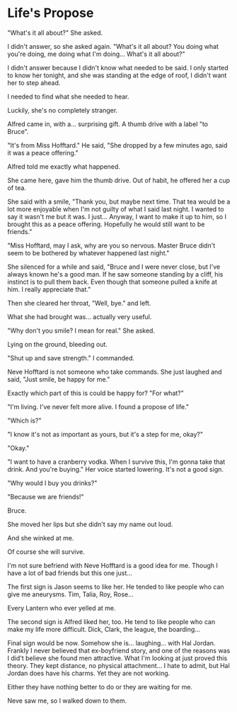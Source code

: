 # Life's Propose

"What's it all about?" She asked.

I didn't answer, so she asked again. "What's it all about? You doing what you're doing, me doing what I'm doing... What's it all about?"

I didn't answer because I didn't know what needed to be said. I only started to know her tonight, and she was standing at the edge of roof, I didn't want her to step ahead.

I needed to find what she needed to hear.

Luckily, she's no completely stranger.





Alfred came in, with a... surprising gift. A thumb drive with a label "to Bruce".

"It's from Miss Hofftard." He said, "She dropped by a few minutes ago, said it was a peace offering."

Alfred told me exactly what happened.

She came here, gave him the thumb drive. Out of habit, he offered her a cup of tea.

She said with a smile, "Thank you, but maybe next time. That tea would be a lot more enjoyable when I'm not guilty of what I said last night. I wanted to say it wasn't me but it was. I just... Anyway, I want to make it up to him, so I brought this as a peace offering. Hopefully he would still want to be friends."

"Miss Hofftard, may I ask, why are you so nervous. Master Bruce didn't seem to be bothered by whatever happened last night."

She silenced for a while and said, "Bruce and I were never close, but I've always known he's a good man. If he saw someone standing by a cliff, his instinct is to pull them back. Even though that someone pulled a knife at him. I really appreciate that."

Then she cleared her throat, "Well, bye." and left.

What she had brought was... actually very useful.





"Why don't you smile? I mean for real." She asked.

Lying on the ground, bleeding out.

"Shut up and save strength." I commanded.

Neve Hofftard is not someone who take commands. She just laughed and said, "Just smile, be happy for me."

Exactly which part of this is could be happy for? "For what?"

"I'm living. I've never felt more alive. I found a propose of life."

"Which is?"

"I know it's not as important as yours, but it's a step for me, okay?"

"Okay."

"I want to have a cranberry vodka. When I survive this, I'm gonna take that drink. And you're buying." Her voice started lowering. It's not a good sign.

"Why would I buy you drinks?"

"Because we are friends!"

Bruce.

She moved her lips but she didn't say my name out loud.

And she winked at me.

Of course she will survive.





I'm not sure befriend with Neve Hofftard is a good idea for me. Though I have a lot of bad friends but this one just...

The first sign is Jason seems to like her. He tended to like people who can give me aneurysms. Tim, Talia, Roy, Rose...

Every Lantern who ever yelled at me.

The second sign is Alfred liked her, too. He tend to like people who can make my life more difficult. Dick, Clark, the league, the boarding...

Final sign would be now. Somehow she is... laughing... with Hal Jordan. Frankly I never believed that ex-boyfriend story, and one of the reasons was I did't believe she found men attractive. What I'm looking at just proved this theory. They kept distance, no physical attachment... I hate to admit, but Hal Jordan does have his charms. Yet they are not working.

Either they have nothing better to do or they are waiting for me.

Neve saw me, so I walked down to them.
